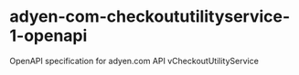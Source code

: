 # adyen-com-checkoututilityservice-1-openapi
OpenAPI specification for adyen.com API vCheckoutUtilityService
